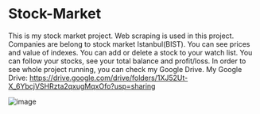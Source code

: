 # Stock-Market
This is my stock market project.
Web scraping is used in this project.
Companies are belong to stock market Istanbul(BIST).
You can see prices and value of indexes.
You can add or delete a stock to your watch list.
You can follow your stocks, see your total balance and profit/loss.
In order to see whole project running, you can check my Google Drive.
My Google Drive: https://drive.google.com/drive/folders/1XJ52Ut-X_6YbcjVSHRzta2qxugMqxOfo?usp=sharing

![image](https://github.com/BatuUzun/Stock-Market/assets/103521291/991a51d3-9b5d-445a-88d2-3b3492ec080e)
